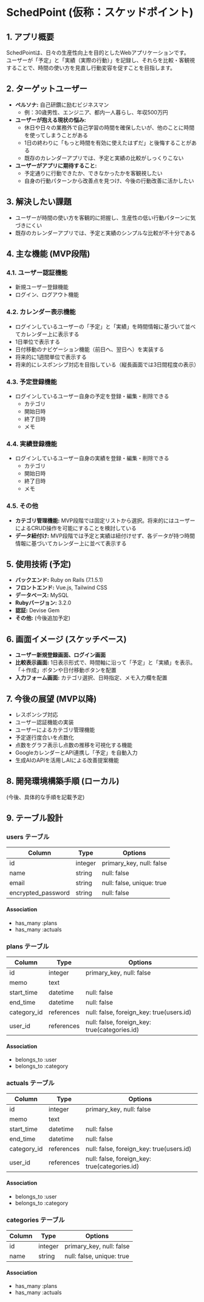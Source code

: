 # SchedPoint (仮称：スケッドポイント)

## 1. アプリ概要

SchedPointは、日々の生産性向上を目的としたWebアプリケーションです。  
ユーザーが「予定」と「実績（実際の行動）」を記録し、それらを比較・客観視することで、時間の使い方を見直し行動変容を促すことを目指します。

## 2. ターゲットユーザー

* **ペルソナ:** 自己研鑽に励むビジネスマン
    - 例：30歳男性、エンジニア、都内一人暮らし、年収500万円
* **ユーザーが抱える現状の悩み:**
    - 休日や日々の業務外で自己学習の時間を確保したいが、他のことに時間を使ってしまうことがある
    - 1日の終わりに「もっと時間を有効に使えたはずだ」と後悔することがある
    - 既存のカレンダーアプリでは、予定と実績の比較がしっくりこない
* **ユーザーがアプリに期待すること:**
    - 予定通りに行動できたか、できなかったかを客観視したい
    - 自身の行動パターンから改善点を見つけ、今後の行動改善に活かしたい

## 3. 解決したい課題

- ユーザーが時間の使い方を客観的に把握し、生産性の低い行動パターンに気づきにくい
- 既存のカレンダーアプリでは、予定と実績のシンプルな比較が不十分である

## 4. 主な機能 (MVP段階)

### 4.1. ユーザー認証機能
- 新規ユーザー登録機能
- ログイン、ログアウト機能

### 4.2. カレンダー表示機能
- ログインしているユーザーの「予定」と「実績」を時間情報に基づいて並べてカレンダー上に表示する
- 1日単位で表示する
- 日付移動のナビゲーション機能（前日へ、翌日へ）を実装する
- 将来的に1週間単位で表示する
- 将来的にレスポンシブ対応を目指している（縦長画面では3日間程度の表示）

### 4.3. 予定登録機能
- ログインしているユーザー自身の予定を登録・編集・削除できる
    - カテゴリ
    - 開始日時
    - 終了日時
    - メモ

### 4.4. 実績登録機能
- ログインしているユーザー自身の実績を登録・編集・削除できる
    - カテゴリ
    - 開始日時
    - 終了日時
    - メモ

### 4.5. その他
- **カテゴリ管理機能:** MVP段階では固定リストから選択。将来的にはユーザーによるCRUD操作を可能にすることを検討している
- **データ紐付け:** MVP段階では予定と実績は紐付けせず、各データが持つ時間情報に基づいてカレンダー上に並べて表示する

## 5. 使用技術 (予定)

- **バックエンド:** Ruby on Rails (7.1.5.1)
- **フロントエンド:** Vue.js, Tailwind CSS
- **データベース:** MySQL
- **Rubyバージョン:** 3.2.0
- **認証:** Devise Gem
- **その他:** (今後追加予定)

## 6. 画面イメージ (スケッチベース)

- **ユーザー新規登録画面、ログイン画面**
- **比較表示画面:** 1日表示形式で、時間軸に沿って「予定」と「実績」を表示。「＋作成」ボタンや日付移動ボタンを配置
- **入力フォーム画面:** カテゴリ選択、日時指定、メモ入力欄を配置

## 7. 今後の展望 (MVP以降)

- レスポンシブ対応
- ユーザー認証機能の実装
- ユーザーによるカテゴリ管理機能
- 予定遂行度合いを点数化
- 点数をグラフ表示し点数の推移を可視化する機能
- GoogleカレンダーとAPI連携し「予定」を自動入力
- 生成AIのAPIを活用しAIによる改善提案機能

## 8. 開発環境構築手順 (ローカル)

(今後、具体的な手順を記載予定)

## 9. テーブル設計

### users テーブル

| Column             | Type    | Options                   |
| ------------------ | ------- | ------------------------- |
| id                 | integer | primary_key, null: false  |
| name               | string  | null: false               |
| email              | string  | null: false, unique: true |
| encrypted_password | string  | null: false               |

#### Association

- has_many :plans
- has_many :actuals

### plans テーブル

| Column      | Type       | Options                        |
| ----------- | ---------- | ------------------------------ |
| id          | integer    | primary_key, null: false       |
| memo        | text       |                                |
| start_time  | datetime   | null: false                    |
| end_time    | datetime   | null: false                    |
| category_id | references | null: false, foreign_key: true(users.id) |
| user_id     | references | null: false, foreign_key: true(categories.id) |

#### Association

- belongs_to :user
- belongs_to :category

### actuals テーブル

| Column      | Type       | Options                        |
| ----------- | ---------- | ------------------------------ |
| id          | integer    | primary_key, null: false       |
| memo        | text       |                                |
| start_time  | datetime   | null: false                    |
| end_time    | datetime   | null: false                    |
| category_id | references | null: false, foreign_key: true(users.id) |
| user_id     | references | null: false, foreign_key: true(categories.id) |

#### Association

- belongs_to :user
- belongs_to :category

### categories テーブル

| Column             | Type    | Options                   |
| ------------------ | ------- | ------------------------- |
| id                 | integer | primary_key, null: false  |
| name               | string  | null: false, unique: true |

#### Association

- has_many :plans
- has_many :actuals
